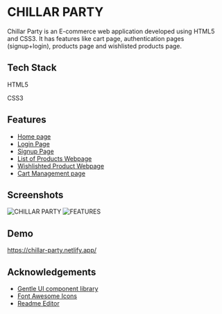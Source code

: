 
# CHILLAR PARTY

Chillar Party is an E-commerce web application developed using HTML5 and CSS3. It has features like cart page, authentication pages (signup+login), products page and wishlisted products page.

## Tech Stack

HTML5

CSS3


## Features

- [Home page](https://chillar-party.netlify.app)
- [Login Page](https://chillar-party.netlify.app/pages/auth-login.html)
- [Signup Page](https://chillar-party.netlify.app/pages/auth-signup.html)
- [List of Products Webpage](https://chillar-party.netlify.app/pages/product-listing.html)
- [Wishlishted Product Webpage](https://chillar-party.netlify.app/pages/wishlist.html)
- [Cart Management page](https://chillar-party.netlify.app/pages/cart-management.html)

## Screenshots

![CHILLAR PARTY](https://user-images.githubusercontent.com/76832165/154951259-3962b197-2d35-4bdd-bd32-110cc02c4509.png)
![FEATURES](https://user-images.githubusercontent.com/76832165/154952884-574556e1-cb11-462e-a2b3-b5c74f8ad82b.png)


## Demo

https://chillar-party.netlify.app/


## Acknowledgements

 - [Gentle UI component library](https://gentle-ui.netlify.app/)
 - [Font Awesome Icons](https://fontawesome.com/v5/)
 - [Readme Editor](https://readme.so/)
